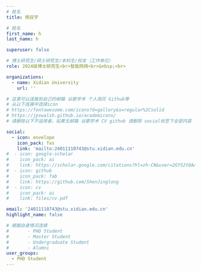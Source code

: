 ```yaml
---
# 姓名
title: 杨双宇

# 姓名
first_name: h
last_name: h

superuser: false

# 博士研究生/硕士研究生/本科生/校友（工作单位）
role: 2024级博士研究生<br>智能网络<br>&nbsp;<br>

organizations:
  - name: Xidian University
    url: ''

# 这里可以连接到自己的邮箱 谷歌学术 个人简历 Github等 
# 从以下连接中选择icon
# https://fontawesome.com/icons?d=gallery&s=regular%2Csolid
# https://jpswalsh.github.io/academicons/
# 请删除以下不适用者，如果无邮箱 谷歌学术 CV github 请删除 social标签下全部内容

social:
  - icon: envelope
    icon_pack: fas
    link: 'mailto:24011110743@stu.xidian.edu.cn'
#  - icon: google-scholar
#    icon_pack: ai
#    link: https://scholar.google.com/citations?hl=zh-CN&user=2GY52t0AAAAJ
#  - icon: github
#    icon_pack: fab
#    link: https://github.com/ShenJinglong
#  - icon: cv
#    icon_pack: ai
#    link: files/cv.pdf

email: '24011110743@stu.xidian.edu.cn'
highlight_name: false

# 根据自身情况选填
#       - PHD Student
#       - Master Student
#       - Undergraduate Student
#       - Alumni
user_groups:
  - PHD Student
---
```

